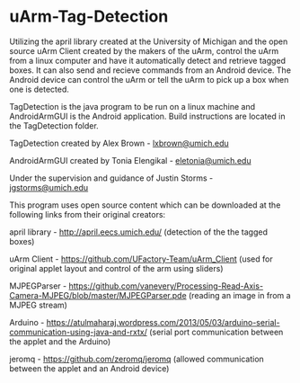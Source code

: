 # uArm-Tag-Detection
Utilizing the april library created at the University of Michigan and the open source uArm Client created by the makers of the uArm, control the uArm from a linux computer and have it automatically detect and retrieve tagged boxes. It can also send and recieve commands from an Android device. The Android device can control the uArm or tell the uArm to pick up a box when one is detected.

TagDetection is the java program to be run on a linux machine and AndroidArmGUI is the Android application. Build instructions are located in the TagDetection folder.

TagDetection created by Alex Brown - lxbrown@umich.edu

AndroidArmGUI created by Tonia Elengikal - eletonia@umich.edu

Under the supervision and guidance of Justin Storms - jgstorms@umich.edu

This program uses open source content which can be downloaded at the following links from their original creators:

april library - http://april.eecs.umich.edu/
(detection of the the tagged boxes)

uArm Client - https://github.com/UFactory-Team/uArm_Client
(used for original applet layout and control of the arm using sliders)

MJPEGParser - https://github.com/vanevery/Processing-Read-Axis-Camera-MJPEG/blob/master/MJPEGParser.pde
(reading an image in from a MJPEG stream)

Arduino - https://atulmaharaj.wordpress.com/2013/05/03/arduino-serial-communication-using-java-and-rxtx/
(serial port communication between the applet and the Arduino)

jeromq - https://github.com/zeromq/jeromq
(allowed communication between the applet and an Android device)
